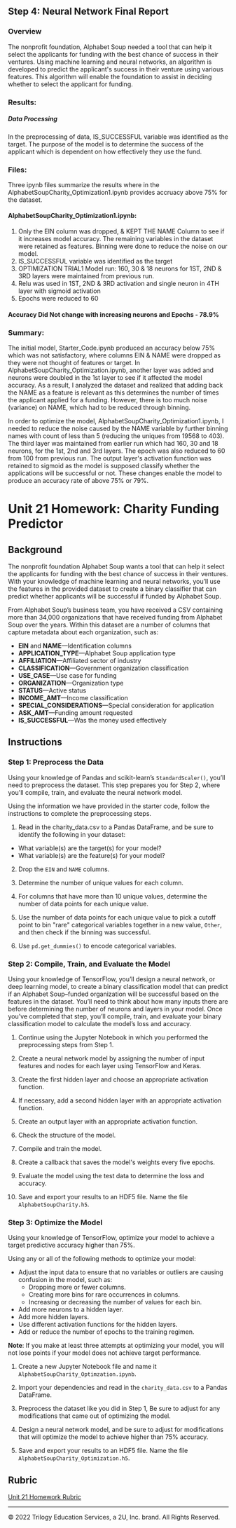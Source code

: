 ## Step 4: Neural Network Final Report

### Overview
The nonprofit foundation, Alphabet Soup needed a tool that can help it select the applicants for funding with the best chance of success in their ventures. Using machine learning and neural networks, an algorithm is developed to predict the applicant's success in their venture using various features. This algorithm will enable the foundation to assist in deciding whether to select the applicant for funding.

### Results:
##### Data Processing
In the preprocessing of data, IS_SUCCESSFUL variable was identified as the target. The purpose of the model is to determine the success of the applicant which is dependent on how effectively they use the fund. 

### Files:
Three ipynb files summarize the results where in the AlphabetSoupCharity_Optimization1.ipynb provides accruacy above 75% for the dataset.

#### AlphabetSoupCharity_Optimization1.ipynb: 
1. Only the EIN column was dropped, & KEPT THE NAME Column to see if it increases model accuracy. The remaining variables in the dataset were retained as features. Binning were done to reduce the noise on our model.
2. IS_SUCCESSFUL variable was identified as the target
3. OPTIMIZATION TRIAL1 Model run: 160, 30 & 18 neurons for 1ST, 2ND & 3RD layers were maintained from previous run. 
4. Relu was used in 1ST, 2ND & 3RD activation and single neuron in 4TH layer with sigmoid activation
5. Epochs were reduced to 60

#### Accuracy Did Not change with increasing neurons and Epochs - 78.9%

### Summary: 
The initial model, Starter_Code.ipynb produced an accuracy below 75% which was not satisfactory, where columns EIN & NAME were dropped as they were not thought of features or target. In AlphabetSoupCharity_Optimization.ipynb, another layer was added and neurons were doubled in the 1st layer to see if it affected the model accuracy. As a result, I analyzed the dataset and realized that adding back the NAME as a feature is relevant as this determines the number of times the applicant applied for a funding. However, there is too much noise (variance) on NAME, which had to be reduced through binning.

In order to optimize the model, AlphabetSoupCharity_Optimization1.ipynb, I needed to reduce the noise caused by the NAME variable by further binning names with count of less than 5 (reducing the uniques from 19568 to 403). The third layer was maintained from earlier run which had 160, 30 and 18 neurons, for the 1st, 2nd and 3rd layers. The epoch was also reduced to 60 from 100 from previous run. The output layer's activation function was retained to sigmoid as the model is supposed classify whether the applications will be successful or not. These changes enable the model to produce an accuracy rate of above 75% or 79%.

# Unit 21 Homework: Charity Funding Predictor

## Background

The nonprofit foundation Alphabet Soup wants a tool that can help it select the applicants for funding with the best chance of success in their ventures. With your knowledge of machine learning and neural networks, you’ll use the features in the provided dataset to create a binary classifier that can predict whether applicants will be successful if funded by Alphabet Soup.

From Alphabet Soup’s business team, you have received a CSV containing more than 34,000 organizations that have received funding from Alphabet Soup over the years. Within this dataset are a number of columns that capture metadata about each organization, such as:

* **EIN** and **NAME**—Identification columns
* **APPLICATION_TYPE**—Alphabet Soup application type
* **AFFILIATION**—Affiliated sector of industry
* **CLASSIFICATION**—Government organization classification
* **USE_CASE**—Use case for funding
* **ORGANIZATION**—Organization type
* **STATUS**—Active status
* **INCOME_AMT**—Income classification
* **SPECIAL_CONSIDERATIONS**—Special consideration for application
* **ASK_AMT**—Funding amount requested
* **IS_SUCCESSFUL**—Was the money used effectively

## Instructions

### Step 1: Preprocess the Data

Using your knowledge of Pandas and scikit-learn’s `StandardScaler()`, you’ll need to preprocess the dataset. This step prepares you for Step 2, where you'll compile, train, and evaluate the neural network model.

Using the information we have provided in the starter code, follow the instructions to complete the preprocessing steps.

1. Read in the charity_data.csv to a Pandas DataFrame, and be sure to identify the following in your dataset:
  * What variable(s) are the target(s) for your model?
  * What variable(s) are the feature(s) for your model?

2. Drop the `EIN` and `NAME` columns.

3. Determine the number of unique values for each column.

4. For columns that have more than 10 unique values, determine the number of data points for each unique value.

5. Use the number of data points for each unique value to pick a cutoff point to bin "rare" categorical variables together in a new value, `Other`, and then check if the binning was successful.

6. Use `pd.get_dummies()` to encode categorical variables.

### Step 2: Compile, Train, and Evaluate the Model

Using your knowledge of TensorFlow, you’ll design a neural network, or deep learning model, to create a binary classification model that can predict if an Alphabet Soup–funded organization will be successful based on the features in the dataset. You’ll need to think about how many inputs there are before determining the number of neurons and layers in your model. Once you’ve completed that step, you’ll compile, train, and evaluate your binary classification model to calculate the model’s loss and accuracy.

1. Continue using the Jupyter Notebook in which you performed the preprocessing steps from Step 1.

2. Create a neural network model by assigning the number of input features and nodes for each layer using TensorFlow and Keras.

3. Create the first hidden layer and choose an appropriate activation function.

4. If necessary, add a second hidden layer with an appropriate activation function.

5. Create an output layer with an appropriate activation function.

6. Check the structure of the model.

7. Compile and train the model.

8. Create a callback that saves the model's weights every five epochs.

9. Evaluate the model using the test data to determine the loss and accuracy.

10. Save and export your results to an HDF5 file. Name the file `AlphabetSoupCharity.h5`.

### Step 3: Optimize the Model

Using your knowledge of TensorFlow, optimize your model to achieve a target predictive accuracy higher than 75%.

Using any or all of the following methods to optimize your model:

* Adjust the input data to ensure that no variables or outliers are causing confusion in the model, such as:
  * Dropping more or fewer columns.
  * Creating more bins for rare occurrences in columns.
  * Increasing or decreasing the number of values for each bin.
* Add more neurons to a hidden layer.
* Add more hidden layers.
* Use different activation functions for the hidden layers.
* Add or reduce the number of epochs to the training regimen.

**Note**: If you make at least three attempts at optimizing your model, you will not lose points if your model does not achieve target performance.

1. Create a new Jupyter Notebook file and name it `AlphabetSoupCharity_Optimzation.ipynb`.

2. Import your dependencies and read in the `charity_data.csv` to a Pandas DataFrame.

3. Preprocess the dataset like you did in Step 1, Be sure to adjust for any modifications that came out of optimizing the model.

4. Design a neural network model, and be sure to adjust for modifications that will optimize the model to achieve higher than 75% accuracy.

5. Save and export your results to an HDF5 file. Name the file `AlphabetSoupCharity_Optimization.h5`.

## Rubric

[Unit 21 Homework Rubric](https://docs.google.com/document/d/1SLOROX0lqZwa1ms-iRbHMQr1QSsMT2k0boO9YpFBnHA/edit?usp=sharing)

- - - 


© 2022 Trilogy Education Services, a 2U, Inc. brand. All Rights Reserved.	

